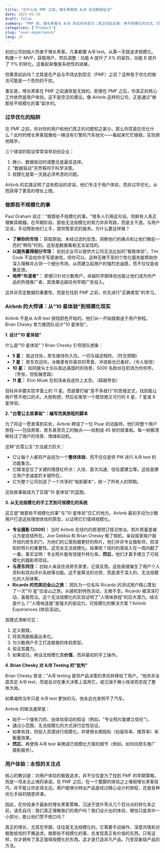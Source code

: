 ```yaml
---
title: "为什么在 PMF 之前，增长黑客和 A/B 测试都是扯淡"
date: 2025-05-16
draft: false
summary: "PMF 前，增长黑客与 A/B 测试并非良方；真正的起点是：用不规模化的方式，打造用户热爱的'十星级'体验。"
categories: ["Product"]
slug: "user-experience"
lang: zh
---
```


初创公司创始人热衷于增长黑客。凡事都要 A/B test。从第一天就追求规模化。构建一个 MVP，获取用户，然后调整：功能 A 提升了 X% 的留存，功能 B 提升了 Y% 的转化。这看起来像是系统性的进展。

但果真如此吗？尤其是在产品与市场达到契合（PMF）之前？这种急于优化的做法可能是一个危险的干扰。

事实是，增长黑客在 PMF 之前通常是无效的。即便在 PMF 之后，你真正的核心工作依然是用户体验。这不是空泛的建议。像 Airbnb 这样的公司，正是通过"做那些不规模化的事"起步的。

### 过早优化的陷阱

在 PMF 之前，你对你的用户和他们真正的问题知之甚少。那么你究竟在优化什么？此时的增长黑客就像给一辆没有引擎的汽车抛光——看起来忙忙碌碌，实则原地踏步。

三个错误的假设常常误导初创企业：

1.  微小、数据驱动的调整总是最佳选择。
2.  "数据驱动"天然等同于科学决策。
3.  规模化是第一天就必须考虑的问题。

Airbnb 的实践证明了这些假设的谬误。他们专注于用户体验，而非过早优化，从而获得了更高的增长上限。

### 做那些不规模化的事

Paul Graham 说过："做那些不规模化的事。"很多人引用这句话，但鲜有人真正理解其精髓。在早期阶段，那些无法规模化的努力并非弯路，而是主干道。与用户交谈，手动帮助他们上手，提供管家式的服务。为什么要这样做？

* **了解你的市场：** 获取原始、未经过滤的反馈。洞察他们的痛点和让他们眼前一亮的"啊哈"时刻。这些是数据看板无法呈现的。
* **以服务赢得细分市场：** 初创企业可以提供大公司无法比拟的"极致体验"。Tim Cook 不会给你手写感谢信，但你可以。这种无微不至的个性化服务能帮助你深入理解并占领一个细分市场，从而建立起用户的强烈忠诚感，而不仅仅是收集反馈。
* **培养"布道者"：** 即便只针对少数用户，卓越的早期体验也能让他们成为你产品的热情推广者，其效果远超任何早期广告投入。

这并非否定数据的重要性，而是在找到 PMF 之前，优先进行"正确类型"的学习。

### Airbnb 的大师课：从"10 星体验"到规模化现实

Airbnb 不是从 A/B test 按钮颜色开始的。他们从一开始就痴迷于用户旅程。Brian Chesky 曾力推团队设计"10 星体验"。

**1. 设计"10 星体验"**

什么是"10 星体验"？Brian Chesky 引导团队想象：

* **5 星：** 抵达住处，房东接待你入住。一切与描述相符。（符合预期）
* **7 星：** 房东欢迎你。冰箱里有你喜欢的零食，冲浪板也已备好。（令人愉悦）
* **10 星：** 如同披头士乐队抵达美国时的场景，5000 名粉丝在机场为你欢呼。（夸张，但拓展思路）
* **11 星：** Elon Musk 在机场亲自送你上太空。（超越夸张）

目标并非要实现字面上的 11 星。而是要打破"差不多就行"的思维定式，找到能让用户赞不绝口的点。大胆构想，然后反推至一个既惊艳又可行的 6 星、7 星或 8 星体验。

**2. "白雪公主故事板"：编写完美旅程的脚本**

为了将这一愿景落到实处，Airbnb 聘请了一位 Pixar 的动画师。他们将整个用户旅程——包括房客、房东甚至员工的触点——绘制成 45 帧的故事板。每一帧都清晰标注了用户的场景、情绪和动机。

这种"白雪公主"方法威力巨大：

* 它让每个人都将产品视为一个**整体体验**，而不仅仅是供 PM 进行 A/B test 的功能集合。
* 它精准定位了关键的情感杠杆点：入住、首次沟通、信任感建立等。这些是建立用户忠诚度的关键所在。
* 它为整个公司创造了一个共享的"电影脚本"，统一了所有人的预期。

这些故事板成为了实践"10 星体验"的蓝图。

**3. 从无法规模化的手工艺到可规模化的系统**

这正是"做那些不规模化的事"与"10 星体验"交汇的地方。Airbnb 最初手动为少数用户打造这些理想体验的原型，以证明它们值得规模化。

* **专业摄影 (2009)：** 当时 Airbnb 在纽约的房源预订情况惨淡。照片质量差被认为是症结所在。Joe Gebbia 和 Brian Chesky 租了相机，亲自挨家挨户敲开纽约房东的门，为他们的公寓拍摄更好的照片。他们并非专业摄影师，但深知好照片的重要性。这完全无法规模化。结果呢？纽约的周收入在一周内翻了一番。事实证明：专业照片能有效提升转化率。**然后**，他们才着手建立了可规模化的摄影师项目。
* **与房东同住：** 创始人亲自住进房东家里，记录反馈。这些直接催生了用户个人资料和双向评价系统等功能。这不是算法的功劳，而是源于深入的、无法规模化的人际体察。
* **Ricardo 的完美旧金山之旅：** 团队为一位名叫 Ricardo 的测试用户精心策划了一次"10 星"旧金山之旅，从接机到特色活动，无微不至。Ricardo 被深深打动，喜极而泣。这个无法规模化的实验证明了"人情味旅程"的巨大潜力。结论是什么？"人情味连接"是强大的驱动力。可规模化的解决方案？Airbnb Experiences (体验活动)。

其模式清晰可见：

1.  定义极致。
2.  将其用画板画出来化。
3.  为少数用户手工打造极致的体验原型。
4.  验证其魔力。
5.  如果成功，再设法规模化其**价值**，而非最初的手工操作。

**4. Brian Chesky 对 A/B Testing 的"批判"**

Brian Chesky 曾说："A/B testing 是将产品决策的责任转移给了用户。"他并非全盘否定 A/B test，而是反对在重大决策上滥用它，或沉溺于微小改进而忽视了整体大局。

如果福特当年只是 A/B test 更快的马，他永远也发明不了汽车。

Airbnb 的做法通常是：

* 始于一个强有力的、由体验驱动的假设（例如，"专业照片能建立信任"）。
* 通过小范围、无法规模化的方式进行定性验证。
* 如果有效，则投入资源进行规模化，并使用长期指标（如留存率、推荐率）来衡量效果。
* **然后**，再使用 A/B test 来微调已规模化方案的细节（例如，如何向房东推广摄影服务）。

### 用户体验：永恒的关注点

核心的教训是：对用户体验的极致追求，并不仅仅是为了找到 PMF 的早期策略，而是一项永无止境的承诺。在 PMF 之后，在一个蹩脚的体验之上堆砌增长黑客技巧，并不能让你走得太远。用户能够分辨出产品是经过精心设计的旅程，还是各种优化手段的随意拼凑。

因此，在你投身于最新的增长黑客策略、沉迷于提升零点几个百分点的转化率之前，请先自问：我们真正理解我们的用户吗？我们设计出的体验，哪怕只是其中一小部分，能让他们赞不绝口吗？

真正的增长，尤其在早期，往往是无法规模化的。它需要手动操作、深度共情和对极致愉悦的不懈追求。做那些不规模化的事，去发现真正有价值的东西。只有这样，你才拥有了真正值得规模化的东西。这才是打造非凡产品，乃至现象级产品的方法。
